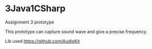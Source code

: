 # 3Java1CSharp
Assignment 3 prototype

This prototype can capture sound wave and give a precise frequency.

Lib used
https://github.com/AudioKit

